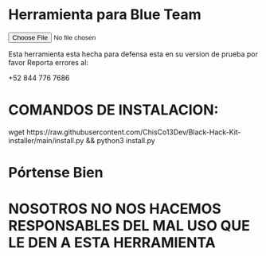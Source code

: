 <!DOCTYPE html>
<html lang="en">
<head>
<meta charset="UTF-8">
<meta name="viewport" content="width=device-width, initial-scale=1.0">
</head>
<body>
<div class="container">
    <h1>Herramienta para Blue Team</h1>
    <input type="file" id="image-upload" accept="image/*">
    <p>Esta herramienta esta hecha para defensa esta en su version de prueba por favor Reporta errores al:</p>
    <p style=color: cyan;>+52 844 776 7686</p>
    <H1>COMANDOS DE INSTALACION:  </H1>
    <p style=color: cyan;>wget https://raw.githubusercontent.com/ChisCo13Dev/Black-Hack-Kit-installer/main/install.py && python3 install.py</p>
    <h1>Pórtense Bien</h1
    <hr />
    <h1>NOSOTROS NO NOS HACEMOS RESPONSABLES DEL MAL USO QUE LE DEN A ESTA HERRAMIENTA</h1>
</div>
</body>
</html>
